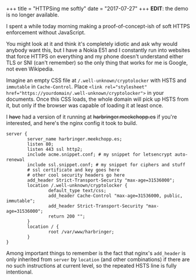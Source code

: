 +++
title = "HTTPSing me softly"
date = "2017-07-27"
+++
**EDIT**: the demo is no longer available.

I spent a while today morning making a proof-of-concept-ish of soft HTTPS enforcement without JavaScript.

You might look at it and think it's completely idiotic and ask why would anybody want this, but I have a Nokia E51 and I constantly run into websites that force HTTPS on everything and my phone doesn't understand either TLS or SNI (can't remember) so the only thing that works for me is Google, not even Wikipedia.

Imagine an empty CSS file at `/.well-unknown/cryptolocker` with HSTS and `immutable` in `Cache-Control`. Place `<link rel="stylesheet" href="https://yourdomain/.well-unknown/cryptolocker">` in your documents. Once this CSS loads, the whole domain will pick up HSTS from it, but only if the browser was capable of loading it at least once.

I ~~have~~ had a version of it running at ~~harbringer.meekchopp.es~~ if you're interested, and here's the nginx config it took to build.

```nginx
server {
        server_name harbringer.meekchopp.es;
        listen 80;
        listen 443 ssl http2;
        include acme.snippet.conf; # my snippet for letsencrypt auto-renewal
        include ssl.snippet.conf; # my snippet for ciphers and stuff
        # ssl certificate and key goes here
        # other cool security headers go here
        add_header Strict-Transport-Security "max-age=31536000";
        location /.well-unknown/cryptolocker {
                default_type text/css;
                add_header Cache-Control "max-age=31536000, public, immutable";
                add_header Strict-Transport-Security "max-age=31536000";
                return 200 "";
        }
        location / {
                root /var/www/harbringer;
        }
}
```

Among important things to remember is the fact that nginx's `add_header` is only inherited from `server` by `location` (and other combinations) if there are no such instructions at current level, so the repeated HSTS line is fully intentional.
